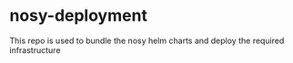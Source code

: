 # nosy-deployment
This repo is used to bundle the nosy helm charts and deploy the required infrastructure
